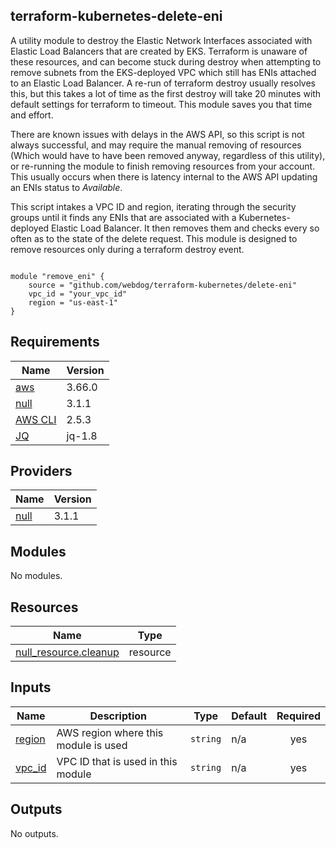 ## terraform-kubernetes-delete-eni

A utility module to destroy the Elastic Network Interfaces associated with Elastic Load Balancers that are created by EKS. Terraform is unaware of these resources, and can become stuck during destroy when attempting to remove subnets from the EKS-deployed VPC which still has ENIs attached to an Elastic Load Balancer. A re-run of terraform destroy usually resolves this, but this takes a lot of time as the first destroy will take 20 minutes with default settings for terraform to timeout. This module saves you that time and effort.

There are known issues with delays in the AWS API, so this script is not always successful, and may require the manual removing of resources (Which would have to have been removed anyway, regardless of this utility), or re-running the module to finish removing resources from your account. This usually occurs when there is latency internal to the AWS API updating an ENIs status to *Available*.

This script intakes a VPC ID and region, iterating through the security groups until it finds any ENIs that are associated with a Kubernetes-deployed Elastic Load Balancer. It then removes them and checks every so often as to the state of the delete request. This module is designed to remove resources only during a terraform destroy event.

```hcl

module "remove_eni" {
    source = "github.com/webdog/terraform-kubernetes/delete-eni"
    vpc_id = "your_vpc_id"
    region = "us-east-1"
}

```

## Requirements

| Name | Version |
|------|---------|
| <a name="requirement_aws"></a> [aws](#requirement\_aws) | 3.66.0 |
| <a name="requirement_null"></a> [null](#requirement\_null) | 3.1.1 |
| <a href="https://aws.amazon.com/cli/"></a> [AWS CLI](https://aws.amazon.com/cli) | 2.5.3 |
| <a href="https://stedolan.github.io/jq"></a> [JQ](https://stedolan.github.io/jq) | jq-1.8|

## Providers

| Name | Version |
|------|---------|
| <a name="provider_null"></a> [null](#provider\_null) | 3.1.1 |

## Modules

No modules.

## Resources

| Name | Type |
|------|------|
| [null_resource.cleanup](https://registry.terraform.io/providers/hashicorp/null/3.1.1/docs/resources/resource) | resource |

## Inputs

| Name | Description | Type | Default | Required |
|------|-------------|------|---------|:--------:|
| <a name="input_region"></a> [region](#input\_region) | AWS region where this module is used | `string` | n/a | yes |
| <a name="input_vpc_id"></a> [vpc\_id](#input\_vpc\_id) | VPC ID that is used in this module | `string` | n/a | yes |

## Outputs

No outputs.
